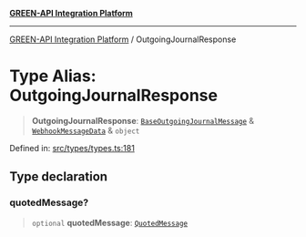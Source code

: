 [**GREEN-API Integration Platform**](../README.md)

***

[GREEN-API Integration Platform](../globals.md) / OutgoingJournalResponse

# Type Alias: OutgoingJournalResponse

> **OutgoingJournalResponse**: [`BaseOutgoingJournalMessage`](BaseOutgoingJournalMessage.md) & [`WebhookMessageData`](WebhookMessageData.md) & `object`

Defined in: [src/types/types.ts:181](https://github.com/green-api/greenapi-integration/blob/62a96bf9bfbccb88022bc7b0859de19e8c48289f/src/types/types.ts#L181)

## Type declaration

### quotedMessage?

> `optional` **quotedMessage**: [`QuotedMessage`](QuotedMessage.md)
